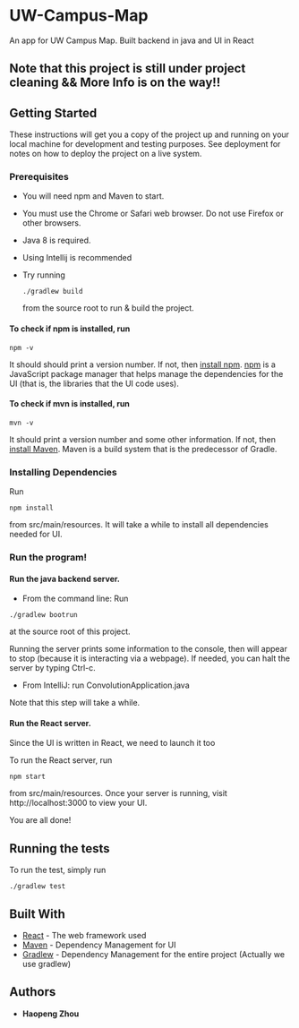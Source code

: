# UW-Campus-Map
An app for UW Campus Map. Built backend in java and UI in React

## Note that this project is still under project cleaning && More Info is on the way!!

## Getting Started

These instructions will get you a copy of the project up and running on your local machine for development and testing purposes. See deployment for notes on how to deploy the project on a live system.

### Prerequisites

- You will need npm and Maven to start. 

- You must use the Chrome or Safari web browser. Do not use Firefox or other browsers.

- Java 8 is required.

- Using Intellij is recommended

- Try running 
   ```
   ./gradlew build
   ```
   from the source root to run & build the project.

#### To check if npm is installed, run
 
```
npm -v
```
It should should print a version number. If not, then [install npm](https://www.npmjs.com/get-npm). [npm](https://www.npmjs.com/) is a JavaScript package manager that helps manage the dependencies for the UI (that is, the libraries that the UI code uses).

#### To check if mvn is installed, run
 
```
mvn -v
```
It should print a version number and some other information. If not, then [install Maven](https://maven.apache.org/install.html). Maven is a build system that is the predecessor of Gradle.

### Installing Dependencies 

Run
```
npm install
```

from src/main/resources. It will take a while to install all dependencies needed for UI.

### Run the program!

#### Run the java backend server.

- From the command line: 
Run
```
./gradlew bootrun
```
at the source root of this project.

Running the server prints some information to the console, then will appear to stop (because it is interacting via a webpage). If needed, you can halt the server by typing Ctrl-c.
  
- From IntelliJ: run ConvolutionApplication.java

Note that this step will take a while.

#### Run the React server.

Since the UI is written in React, we need to launch it too

To run the React server, run 

```
npm start
````

from src/main/resources. Once your server is running, visit http://localhost:3000 to view your UI.

You are all done!


## Running the tests

To run the test, simply run

```
./gradlew test
```

## Built With

* [React](https://reactjs.org/) - The web framework used
* [Maven](https://maven.apache.org/) - Dependency Management for UI
* [Gradlew](https://gradle.org/install/) - Dependency Management for the entire project (Actually we use gradlew)

## Authors

* **Haopeng Zhou**
